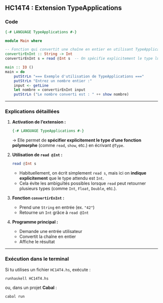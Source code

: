 **HC14T4 : Extension TypeApplications**
---

###  **Code**

```haskell
{-# LANGUAGE TypeApplications #-}

module Main where

-- Fonction qui convertit une chaîne en entier en utilisant TypeApplications
convertirEnInt :: String -> Int
convertirEnInt s = read @Int s  -- On spécifie explicitement le type lu

main :: IO ()
main = do
    putStrLn "=== Exemple d'utilisation de TypeApplications ==="
    putStrLn "Entrez un nombre entier :"
    input <- getLine
    let nombre = convertirEnInt input
    putStrLn ("Le nombre converti est : " ++ show nombre)
```

---

###  **Explications détaillées**

1. **Activation de l’extension :**

   ```haskell
   {-# LANGUAGE TypeApplications #-}
   ```

   → Elle permet de **spécifier explicitement le type d’une fonction polymorphe** (comme `read`, `show`, etc.) en écrivant `@Type`.

2. **Utilisation de `read @Int` :**

   ```haskell
   read @Int s
   ```

   * Habituellement, on écrit simplement `read s`, mais ici on **indique explicitement** que le type attendu est `Int`.
   * Cela évite les ambiguïtés possibles lorsque `read` peut retourner plusieurs types (comme `Int`, `Float`, `Double`, etc.).

3. **Fonction `convertirEnInt` :**

   * Prend une `String` en entrée (ex. `"42"`)
   * Retourne un `Int` grâce à `read @Int`

4. **Programme principal :**

   * Demande une entrée utilisateur
   * Convertit la chaîne en entier
   * Affiche le résultat

---

###  **Exécution dans le terminal**

Si tu utilises un fichier `HC14T4.hs`, exécute :

```bash
runhaskell HC14T4.hs
```

ou, dans un projet **Cabal** :

```bash
cabal run
```

